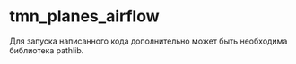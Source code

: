 # tmn_planes_airflow
Для запуска написанного кода дополнительно может быть необходима библиотека pathlib.
